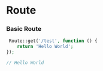 # Route 
### Basic Route

```php
 Route::get('/test', function () {
    return 'Hello World';
});

// Hello World
```
